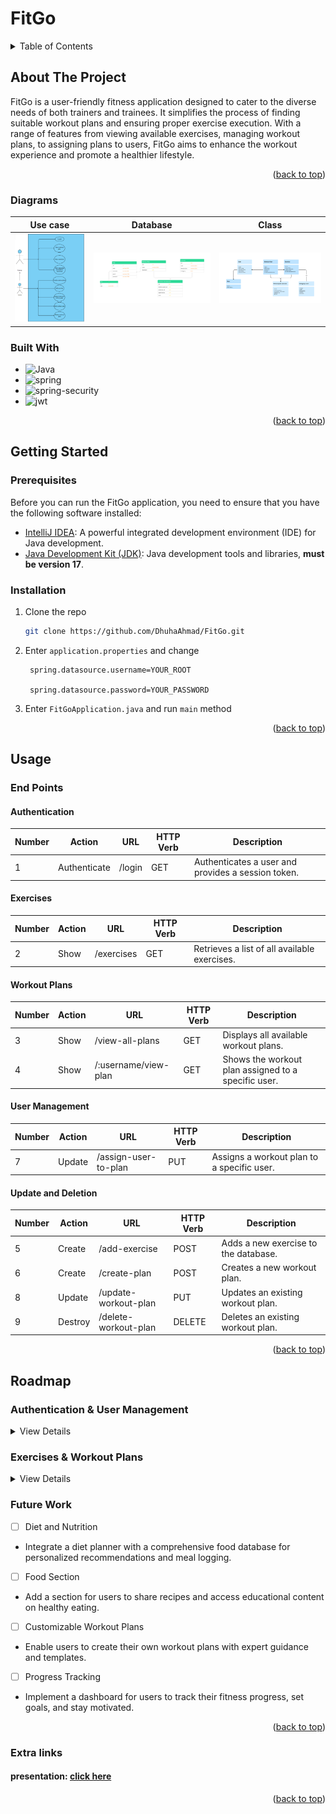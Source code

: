 # FitGo

<a name="readme-top"></a>

<!-- TABLE OF CONTENTS -->
<details>
  <summary>Table of Contents</summary>
  <ol>
    <li>
      <a href="#about-the-project">About The Project</a>
      <ul>
        <li><a href="#built-with">Built With</a></li>
      </ul>
    </li>
    <li>
      <a href="#getting-started">Getting Started</a>
      <ul>
        <li><a href="#prerequisites">Prerequisites</a></li>
        <li><a href="#installation">Installation</a></li>
      </ul>
    </li>
    <li><a href="#usage">Usage</a>
 <ul>
        <li><a href="#end-points">End Points</a></li>
      </ul>
</li>
    <li><a href="#roadmap">Roadmap</a>
<ul>
<li><a href="#future-work">Future Work</a></li>
</ul>
</li>
<li><a href="#extra-links">Extra links</a></li>
  </ol>
</details>



<!-- ABOUT THE PROJECT -->
## About The Project

FitGo is a user-friendly fitness application designed to cater to the diverse needs of both trainers and trainees. 
It simplifies the process of finding suitable workout plans and ensuring proper exercise execution. 
With a range of features from viewing available exercises, managing workout plans, to assigning plans to users, FitGo aims to enhance the workout experience and promote a healthier lifestyle.




<p align="right">(<a href="#readme-top">back to top</a>)</p>

### Diagrams

| Use case                                    | Database                                                 | Class      
|---------------------------------------------|----------------------------------------------------------|------------
| <img src = "FitGo/src/assets/usecase.png" > | <img src = "FitGo/src/assets/database.png" width="100%"> | <img src = "FitGo/src/assets/class.png" width="100%">

### Built With

* ![Java][Java]
* ![spring][spring]
* ![spring-security][spring-security]
* ![jwt][jwt]

<p align="right">(<a href="#readme-top">back to top</a>)</p>



<!-- GETTING STARTED -->
## Getting Started

### Prerequisites

Before you can run the FitGo application, you need to ensure that you have the following software installed:

- [IntelliJ IDEA](https://www.jetbrains.com/idea/): A powerful integrated development environment (IDE) for Java development.
- [Java Development Kit (JDK)](https://www.oracle.com/java/technologies/javase-downloads.html): Java development tools and libraries, **must be version 17**.

### Installation

1. Clone the repo
   ```sh
   git clone https://github.com/DhuhaAhmad/FitGo.git
   ```
2. Enter `application.properties` and change
   ```
    spring.datasource.username=YOUR_ROOT

    spring.datasource.password=YOUR_PASSWORD
   ```
   
3. Enter `FitGoApplication.java` and run `main` method

<p align="right">(<a href="#readme-top">back to top</a>)</p>



<!-- USAGE EXAMPLES -->
## Usage

### End Points

#### Authentication
| Number | Action | URL     | HTTP Verb | Description                      |
|--------|--------|---------|-----------|----------------------------------|
| 1      | Authenticate  | /login  | GET       | Authenticates a user and provides a session token. |

#### Exercises
| Number | Action | URL           | HTTP Verb | Description                      |
|--------|--------|---------------|-----------|----------------------------------|
| 2      | Show   | /exercises    | GET       | Retrieves a list of all available exercises. |

#### Workout Plans
| Number | Action | URL              | HTTP Verb | Description                      |
|--------|--------|------------------|-----------|----------------------------------|
| 3      | Show   | /view-all-plans  | GET       | Displays all available workout plans. |
| 4      | Show   | /:username/view-plan | GET   | Shows the workout plan assigned to a specific user. |

#### User Management
| Number | Action | URL                    | HTTP Verb | Description                      |
|--------|--------|------------------------|-----------|----------------------------------|
| 7      | Update | /assign-user-to-plan   | PUT       | Assigns a workout plan to a specific user. |

#### Update and Deletion
| Number | Action  | URL                     | HTTP Verb | Description                      |
|--------|---------|-------------------------|-----------|----------------------------------|
| 5      | Create  | /add-exercise           | POST      | Adds a new exercise to the database. |
| 6      | Create  | /create-plan            | POST      | Creates a new workout plan. |
| 8      | Update  | /update-workout-plan    | PUT       | Updates an existing workout plan. |
| 9      | Destroy | /delete-workout-plan    | DELETE    | Deletes an existing workout plan. |

<p align="right">(<a href="#readme-top">back to top</a>)</p>


<!-- ROADMAP -->
## Roadmap

### Authentication & User Management
<details>
<summary>View Details</summary>

- [x] **Login:** Implement functionality for user authentication.
- [x] **Assign User to Plan:** Capability to assign workout plans to specific users.

</details>

### Exercises & Workout Plans
<details>
<summary>View Details</summary>

- [x] **Exercise Listing:** Implement functionality to list all available exercises.
- [x] **View All Workout Plans:** Implement functionality to view all workout plans.
- [x] **View User’s Workout Plan:** Implement functionality to view a specific user's workout plan.
- [x] **Add New Exercise:** Implement functionality to add a new exercise.
- [x] **Create New Workout Plan:** Implement functionality to create a new workout plan.
- [x] **Update Workout Plan:** Implement functionality to update an existing workout plan.
- [x] **Delete Workout Plan:** Implement functionality to delete an existing workout plan.

</details>


### Future Work

-[ ] Diet and Nutrition
+ Integrate a diet planner with a comprehensive food database for personalized recommendations and meal logging.

-[ ] Food Section
+ Add a section for users to share recipes and access educational content on healthy eating.

-[ ] Customizable Workout Plans
+ Enable users to create their own workout plans with expert guidance and templates.

-[ ] Progress Tracking
+ Implement a dashboard for users to track their fitness progress, set goals, and stay motivated.


<p align="right">(<a href="#readme-top">back to top</a>)</p>

### Extra links
#### presentation: [click here]

<p align="right">(<a href="#readme-top">back to top</a>)</p>

[Java]: https://img.shields.io/badge/java-000000?style=for-the-badge&logo=java
[spring]: https://img.shields.io/badge/spring-1e1e1e?style=for-the-badge&logo=spring
[spring-security]: https://img.shields.io/badge/spring_security-e1e1e1?style=for-the-badge&logo=spring-security
[jwt]: https://img.shields.io/badge/jwt-010101?style=for-the-badge&logo=jwt&logoColor=white
[click here]: https://www.canva.com/design/DAFyiGmBFKI/dDCtq4wx2tcXUKKSBJQsaA/edit?utm_content=DAFyiGmBFKI&utm_campaign=designshare&utm_medium=link2&utm_source=sharebutton


